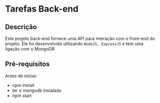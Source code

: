 # Tarefas Back-end

## Descrição

Este projeto back-end fornece uma API para interação com o front-end do projeto. Ele foi desenvolvido utilizando `NodeJS, ExpressJS` e tem uma ligação com o MongoDB

## Pré-requisitos

Antes de iniciar:

- npm install
- ter o mongodb instalado
- npm start
